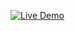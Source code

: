 [![Live Demo](https://img.shields.io/badge/-Live%20Demo-pink?style=for-the-badge)](rrealworld-blog-sepia.vercel.app)
